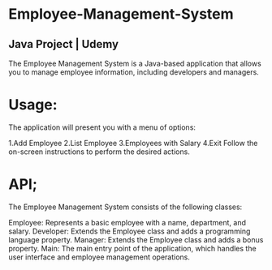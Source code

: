 # Employee-Management-System
## Java Project | Udemy
The Employee Management System is a Java-based application that allows you to manage employee information, including developers and managers.

# Usage:
The application will present you with a menu of options:

1.Add Employee
2.List Employee
3.Employees with Salary
4.Exit
Follow the on-screen instructions to perform the desired actions.

# API;
The Employee Management System consists of the following classes:

Employee: Represents a basic employee with a name, department, and salary.
Developer: Extends the Employee class and adds a programming language property.
Manager: Extends the Employee class and adds a bonus property.
Main: The main entry point of the application, which handles the user interface and employee management operations.
